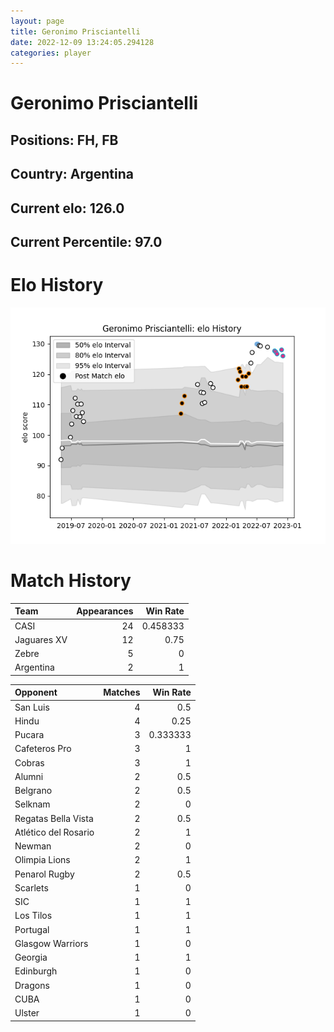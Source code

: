 ```yaml
---  
layout: page  
title: Geronimo Prisciantelli  
date: 2022-12-09 13:24:05.294128  
categories: player  
---
```

# Geronimo Prisciantelli

## Positions: FH, FB

## Country: Argentina

## Current elo: 126.0

## Current Percentile: 97.0

# Elo History


![elo history](history_GeronimoPrisciantelli.png)
# Match History


| Team        |   Appearances |   Win Rate |
|:------------|--------------:|-----------:|
| CASI        |            24 |   0.458333 |
| Jaguares XV |            12 |   0.75     |
| Zebre       |             5 |   0        |
| Argentina   |             2 |   1        |

| Opponent             |   Matches |   Win Rate |
|:---------------------|----------:|-----------:|
| San Luis             |         4 |   0.5      |
| Hindu                |         4 |   0.25     |
| Pucara               |         3 |   0.333333 |
| Cafeteros Pro        |         3 |   1        |
| Cobras               |         3 |   1        |
| Alumni               |         2 |   0.5      |
| Belgrano             |         2 |   0.5      |
| Selknam              |         2 |   0        |
| Regatas Bella Vista  |         2 |   0.5      |
| Atlético del Rosario |         2 |   1        |
| Newman               |         2 |   0        |
| Olimpia Lions        |         2 |   1        |
| Penarol Rugby        |         2 |   0.5      |
| Scarlets             |         1 |   0        |
| SIC                  |         1 |   1        |
| Los Tilos            |         1 |   1        |
| Portugal             |         1 |   1        |
| Glasgow Warriors     |         1 |   0        |
| Georgia              |         1 |   1        |
| Edinburgh            |         1 |   0        |
| Dragons              |         1 |   0        |
| CUBA                 |         1 |   0        |
| Ulster               |         1 |   0        |
